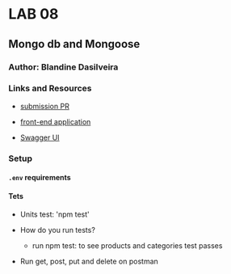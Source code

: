 # LAB 08

## Mongo db and Mongoose

### Author: Blandine Dasilveira

### Links and Resources

- [submission PR](https://github.com/blandine-401javascript/lab-07/pull/1)

- [front-end application](https://blandine-401-lab-07.herokuapp.com/)

- [Swagger UI](https://blandine-401-lab-07.herokuapp.com/api-docs)
### Setup

#### `.env` requirements


#### Tets

* Units test: 'npm test'


- How do you run tests?
  - run npm test: to see products and categories test passes

-  Run get, post, put and delete on postman 